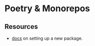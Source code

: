 # Poetry & Monorepos

## Resources

- [docs](https://python-poetry.org/docs/basic-usage/) on setting up a new package.